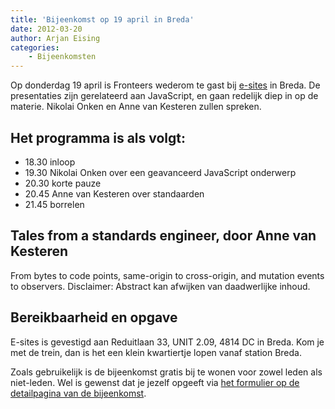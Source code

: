 ```yaml
---
title: 'Bijeenkomst op 19 april in Breda'
date: 2012-03-20
author: Arjan Eising
categories:
    - Bijeenkomsten
---
```


Op donderdag 19 april is Fronteers wederom te gast bij [e-sites](http://e-sites.nl) in Breda. De presentaties zijn gerelateerd aan JavaScript, en gaan redelijk diep in op de materie. Nikolai Onken en Anne van Kesteren zullen spreken.

## Het programma is als volgt:

-   18.30 inloop
-   19.30 Nikolai Onken over een geavanceerd JavaScript onderwerp
-   20.30 korte pauze
-   20.45 Anne van Kesteren over standaarden
-   21.45 borrelen

## Tales from a standards engineer, door Anne van Kesteren

From bytes to code points, same-origin to cross-origin, and mutation events to observers. Disclaimer: Abstract kan afwijken van daadwerlijke inhoud.

## Bereikbaarheid en opgave

E-sites is gevestigd aan Reduitlaan 33, UNIT 2.09, 4814 DC in Breda. Kom je met de trein, dan is het een klein kwartiertje lopen vanaf station Breda.

Zoals gebruikelijk is de bijeenkomst gratis bij te wonen voor zowel leden als niet-leden. Wel is gewenst dat je jezelf opgeeft via [het formulier op de detailpagina van de bijeenkomst](/bijeenkomsten/2012/e-sites).
